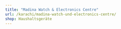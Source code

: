 ```yaml
---
title: "Madina Watch & Electronics Centre"
url: /karachi/madina-watch-und-electronics-centre/
shop: Haushaltsgeräte
---
```

